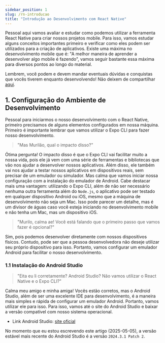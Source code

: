 ```yaml
---
sidebar_position: 1
slug: /rn-introducao
title: "Introdução ao Desenvolvimento com React Native"
---
```


Pessoal aqui vamos avaliar e estudar como podemos utilizar a ferramenta React Native para criar nossos projetos mobile. Para isso, vamos estudar alguns conceitos importantes primeiro e verificar como eles podem ser utilizados para a criação de aplicativos. Existe uma máxima no desenvolvimento mobile que é: "A melhor maneira de aprender a desenvolver algo mobile é fazendo", vamos seguir bastante essa máxima para diversos pontos ao longo do material.

Lembrem, você podem e devem mandar eventuais dúvidas e conquistas que vocês tiverem enquanto desenvolvendo! Não deixem de compartilhar [aqui](https://www.linkedin.com/in/murilo-zanini-de-carvalho-0980415b/).


## 1. Configuração do Ambiente de Desenvolvimento

Pessoal para iniciarmos o nosso desenvolvimento com o React Native, primeiro precisamos de alguns elementos configurados em nossa máquina. Primeiro é importante lembrar que vamos utilizar o Expo CLI para fazer nosso desenvolvimento.

> "Mas Murilão, qual o impacto disso?"

Ótima pergunta! O impacto disso é que o Expo CLI vai facilitar muito a nossa vida, pois ele já vem com uma série de ferramentas e bibliotecas que vão nos ajudar a desenvolver nossos aplicativos. Além disso, ele também vai nos ajudar a testar nossos aplicativos em dispositivos reais, sem precisar de um emulador ou simulador. Mas calma que vamos iniciar nossa configuração com a instalação do emulador de Android. Cabe destacar mais uma vantagem: utilizando o Expo CLI, além de não ser necessário nenhuma outra ferramenta além do `Node.js`, o aplicativo pode ser testado em qualquer dispositivo Android ou iOS, mesmo que a máquina de desenvolvimento não seja um Mac. Isso pode parecer um detalhe, mas é um divisor de águas caso você esteja iniciando no desenvolvimento mobile e não tenha um Mac, mas um dispositivo iOS.

> "Murilo, calma ae! Você está falando que o primeiro passo que vamos fazer é opcional?"

Sim, pois podemos desenvolver diretamente com nossos dispositivos físicos. Contudo, pode ser que a pessoa desenvolvedora não deseje utilizar seu próprio dispositivo para isso. Portanto, vamos configurar um emulador Android para facilitar o nosso desenvolvimento.

### 1.1 Instalação do Android Studio

> "Eita eu li corretamente? Android Studio? Não vamos utilizar o React Native e o Expo CLI?"

Calma meu amigo e minha amiga! Vocês estão corretos, mas o Android Studio, além de ser uma excelente IDE para desenvolvimento, é a maneira mais simples e rápida de configurar um emulador Android. Portanto, vamos utilizar ele para isso. Para isso, vamos até o site do Android Studio e baixar a versão compatível com nosso sistema operacional.

- Link Android Studio: [site oficial](https://developer.android.com/studio?hl=pt-br)

No momento que eu estou escrevendo este artigo (2025-05-05), a versão estável mais recente do Android Studio é a versão `2024.3.1 Patch 2`.